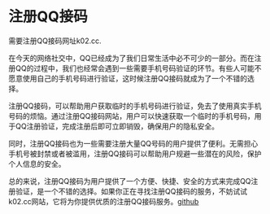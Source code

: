 # 注册QQ接码

需要注册QQ接码网址k02.cc.

在今天的网络社交中，QQ已经成为了我们日常生活中必不可少的一部分。而在注册QQ的过程中，我们也经常会遇到一些需要手机号码验证的环节。有些人可能不愿意使用自己的手机号码进行验证，这时候注册QQ接码就成为了一个不错的选择。

注册QQ接码，可以帮助用户获取临时的手机号码进行验证，免去了使用真实手机号码的烦恼。通过注册QQ接码网站，用户可以快速获取一个临时的手机号码，用于QQ注册验证，完成注册后即可立即销毁，确保用户的隐私安全。

同时，注册QQ接码也为一些需要注册大量QQ号码的用户提供了便利。无需担心手机号被封禁或者被滥用，注册QQ接码可以帮助用户规避一些潜在的风险，保护个人信息的安全。

总的来说，注册QQ接码为用户提供了一个方便、快捷、安全的方式来完成QQ注册验证，是一个不错的选择。如果你正在寻找注册QQ接码的服务，不妨试试k02.cc网站，它将为你提供优质的注册QQ接码服务。[github](https://github.com)